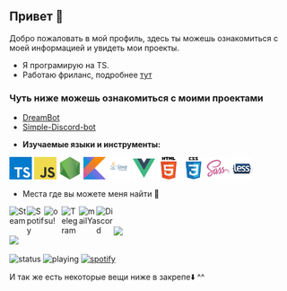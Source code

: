 ## Привет 👋

Добро пожаловать в мой профиль, здесь ты можешь ознакомиться с моей информацией и увидеть мои проекты.
- Я програмирую на TS.
- Работаю фриланс, подробнее [тут](https://lolz.guru/threads/3049946/)
### Чуть ниже можешь ознакомиться с моими проектами
- [DreamBot](https://github.com/sqdsh/dreambot-v2)
- [Simple-Discord-bot](https://github.com/sqdsh/simple-discord-bot)

+ **Изучаемые языки и инструменты:**

<img height="40" src="https://raw.githubusercontent.com/github/explore/80688e429a7d4ef2fca1e82350fe8e3517d3494d/topics/typescript/typescript.png">    <img height="40" src="https://raw.githubusercontent.com/github/explore/80688e429a7d4ef2fca1e82350fe8e3517d3494d/topics/javascript/javascript.png"> <img height="40" src="https://raw.githubusercontent.com/github/explore/80688e429a7d4ef2fca1e82350fe8e3517d3494d/topics/nodejs/nodejs.png"> <img height="40" src="https://raw.githubusercontent.com/github/explore/80688e429a7d4ef2fca1e82350fe8e3517d3494d/topics/kotlin/kotlin.png"> <img height="40" src="https://raw.githubusercontent.com/github/explore/80688e429a7d4ef2fca1e82350fe8e3517d3494d/topics/java/java.png">  <img height="40" src="https://raw.githubusercontent.com/github/explore/80688e429a7d4ef2fca1e82350fe8e3517d3494d/topics/vue/vue.png">    <img height="40" src="https://raw.githubusercontent.com/github/explore/80688e429a7d4ef2fca1e82350fe8e3517d3494d/topics/html/html.png">     <img height="40" src="https://raw.githubusercontent.com/github/explore/80688e429a7d4ef2fca1e82350fe8e3517d3494d/topics/css/css.png">  <img height="40" src="https://raw.githubusercontent.com/github/explore/80688e429a7d4ef2fca1e82350fe8e3517d3494d/topics/sass/sass.png"> <img height="40" src="https://raw.githubusercontent.com/github/explore/80688e429a7d4ef2fca1e82350fe8e3517d3494d/topics/less/less.png">   


+ Места где вы можете меня найти :eyes:

<a href="https://steamcommunity.com/id/livixx/">
  <img align="left" alt="Steam" width="31px" src="https://raw.githubusercontent.com/MrLivixx/MrLivixx/master/assets/steam.svg" />
</a>

<a href="https://open.spotify.com/user/j7q7fs4uy5desr3ld4lzvjzsr">
  <img align="left" alt="Spotify" width="31px" src="https://raw.githubusercontent.com/MrLivixx/MrLivixx/master/assets/spotify.svg" />
</a>

<a href="https://osu.ppy.sh/users/14696701">
  <img align="left" alt="osu!" width="31px" src="https://raw.githubusercontent.com/MrLivixx/MrLivixx/master/assets/osu.png" />
</a> 

<a href="https://t.me/livixx">
  <img align="left" alt="Telegram" width="31px" src="https://raw.githubusercontent.com/MrLivixx/MrLivixx/master/assets/telegram.svg" />
</a>

<a href="mailto:me@mrlivixx.me">
  <img align="left" alt="mailYa" width="31px" src="https://raw.githubusercontent.com/MrLivixx/MrLivixx/master/assets/email.svg" />
</a>

<a href="https://discord.gg/tp8Mytu">
  <img align="left" alt="Discord" width="31px" src="https://raw.githubusercontent.com/MrLivixx/MrLivixx/master/assets/discord.svg" />
</a>

<br>
<br>


<a href="https://github.com/mrlivixx">
  <img align="center" src="https://github-readme-stats.anuraghazra1.vercel.app/api?username=mrlivixx&show_icons=true&count_private=true&theme=blueberry&hide_border=true">
</a>
<br>
<a href="https://wakatime.com/@MrLivixx">
  <img src="https://github-readme-stats.vercel.app/api/wakatime?username=MrLivixx&show_icons=true&hide_border=true&theme=blueberry&layout=compact">
</a>  




![status](https://dev.discordprofiles.me/badge/status/502948927809781763?simple=true)
![playing](https://dev.discordprofiles.me/badge/playing/502948927809781763)
[![spotify](https://dev.discordprofiles.me/badge/spotify/502948927809781763)](https://dev.discordprofiles.me/openspotify/502948927809781763)

И так же есть некоторые вещи ниже в закрепе⬇️ ^^ 
